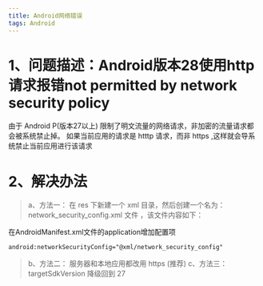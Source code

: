 ```yaml
---
title: Android网络错误
tags: Android
---
```


# 1、问题描述：Android版本28使用http请求报错not permitted by network security policy
由于 Android P(版本27以上) 限制了明文流量的网络请求，非加密的流量请求都会被系统禁止掉。
如果当前应用的请求是 htttp 请求，而非 https ,这样就会导系统禁止当前应用进行该请求

# 2、解决办法

>a、方法一：
在 res 下新建一个 xml 目录，然后创建一个名为：network_security_config.xml 文件 ，该文件内容如下：

<?xml version="1.0" encoding="utf-8"?>
<network-security-config>
<base-config cleartextTrafficPermitted="true" />
</network-security-config>


在AndroidManifest.xml文件的application增加配置项

```html
android:networkSecurityConfig="@xml/network_security_config"
```

>b、方法二：
	服务器和本地应用都改用 https (推荐)
>c、方法三：
	targetSdkVersion 降级回到 27